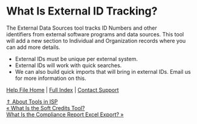  What Is External ID Tracking?
==========

The External Data Sources tool tracks ID Numbers and other  
identifiers from external software programs and data sources. This tool  
will add a new section to Individual and Organization records where you  
can add more details.

* External IDs must be unique per external system.
* External IDs will work with quick searches. 
* We can also build quick imports that will bring in external IDs. Email us for more information on this.

[Help File Home](/help/) | [Full Index](/Help-File-Directory/) | [Contact Support](mailto:support@ISPolitical.com)

[⇑ About Tools in ISP](/About-Tools-in-ISP)  
[« What Is the Soft Credits Tool?](/What-Is-the-Soft-Credits-Tool)  
[What Is the Compliance Report Excel Export? »](/What-Is-the-Compliance-Report-Excel-Export)